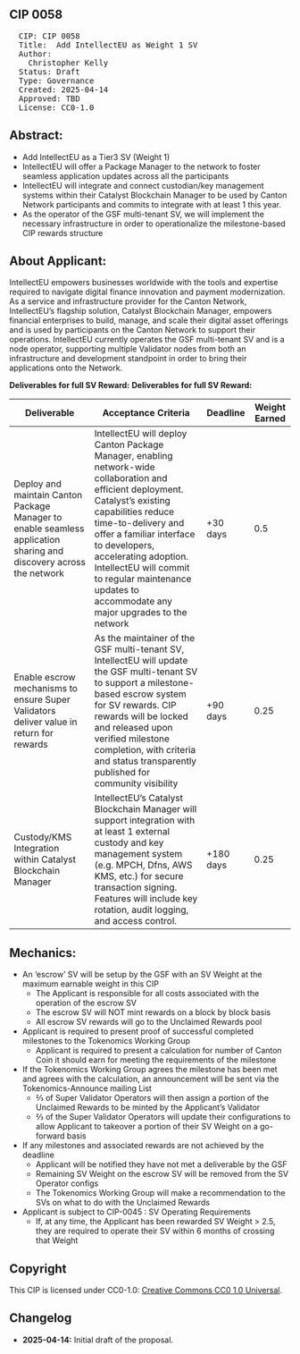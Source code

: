 ## CIP 0058

<pre>
  CIP: CIP 0058
  Title:  Add IntellectEU as Weight 1 SV
  Author: 
    Christopher Kelly 
  Status: Draft 
  Type: Governance 
  Created: 2025-04-14
  Approved: TBD
  License: CC0-1.0
</pre>

## Abstract:

* Add IntellectEU as a Tier3 SV (Weight 1)
* IntellectEU will offer a Package Manager to the network to foster seamless application updates across all the participants
* IntellectEU will integrate and connect custodian/key management systems within their Catalyst Blockchain Manager to be used by Canton Network participants and commits to integrate with at least 1 this year.
* As the operator of the GSF multi-tenant SV, we will implement the necessary infrastructure in order to operationalize the milestone-based CIP rewards structure

## About Applicant:
IntellectEU empowers businesses worldwide with the tools and expertise required to navigate digital finance innovation and payment modernization. As a service and infrastructure provider for the Canton Network, IntellectEU’s flagship solution, Catalyst Blockchain Manager, empowers financial enterprises to build, manage, and scale their digital asset offerings and is used by participants on the Canton Network to support their operations.  IntellectEU currently operates the GSF multi-tenant SV and is a node operator, supporting multiple Validator nodes from both an infrastructure and development standpoint in order to bring their applications onto the Network.

**Deliverables for full SV Reward:**
**Deliverables for full SV Reward:**

| Deliverable | Acceptance Criteria | Deadline | Weight Earned |
|-------------|---------------------|----------|----------------|
| Deploy and maintain Canton Package Manager to enable seamless application sharing and discovery across the network | IntellectEU will deploy Canton Package Manager, enabling network-wide collaboration and efficient deployment. Catalyst’s existing capabilities reduce time-to-delivery and offer a familiar interface to developers, accelerating adoption. IntellectEU will commit to regular maintenance updates to accommodate any major upgrades to the network | +30 days | 0.5 |
| Enable escrow mechanisms to ensure Super Validators deliver value in return for rewards | As the maintainer of the GSF multi-tenant SV, IntellectEU will update the GSF multi-tenant SV to support a milestone-based escrow system for SV rewards. CIP rewards will be locked and released upon verified milestone completion, with criteria and status transparently published for community visibility | +90 days | 0.25 |
| Custody/KMS Integration within Catalyst Blockchain Manager | IntellectEU’s Catalyst Blockchain Manager will support integration with at least 1 external custody and key management system (e.g. MPCH, Dfns, AWS KMS, etc.) for secure transaction signing. Features will include key rotation, audit logging, and access control. | +180 days | 0.25 |



## Mechanics:

* An ‘escrow’ SV will be setup by the GSF with an SV Weight at the maximum earnable weight in this CIP
    * The Applicant is responsible for all costs associated with the operation of the escrow SV
    * The escrow SV will NOT mint rewards on a block by block basis
    * All escrow SV rewards will go to the Unclaimed Rewards pool
* Applicant is required to present proof of successful completed milestones to the Tokenomics Working Group
    * Applicant is required to present a calculation for number of Canton Coin it should earn for meeting the requirements of the milestone
* If the Tokenomics Working Group agrees the milestone has been met and agrees with the calculation, an announcement will be sent via the Tokenomics-Announce mailing List
    * ⅔ of Super Validator Operators will then assign a portion of the Unclaimed Rewards to be minted by the Applicant’s Validator
    * ⅔ of the Super Validator Operators will update their configurations to allow Applicant to takeover a portion of their SV Weight on a go-forward basis
* If any milestones and associated rewards are not achieved by the deadline
    * Applicant will be notified they have not met a deliverable by the GSF 
    * Remaining SV Weight on the escrow SV will be removed from the SV Operator configs
    * The Tokenomics Working Group will make a recommendation to the SVs on what to do with the Unclaimed Rewards 
* Applicant is subject to CIP-0045 : SV Operating Requirements
    * If, at any time, the Applicant has been rewarded SV Weight > 2.5, they are required to operate their SV within 6 months of crossing that Weight

## Copyright

This CIP is licensed under CC0-1.0: [Creative Commons CC0 1.0 Universal](https://creativecommons.org/publicdomain/zero/1.0/).

## Changelog

* **2025-04-14:** Initial draft of the proposal.